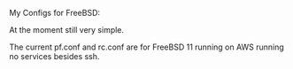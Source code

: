 My Configs for FreeBSD:

At the moment still very simple. 

The current pf.conf and rc.conf are for FreeBSD 11 running on AWS running no
services besides ssh.


